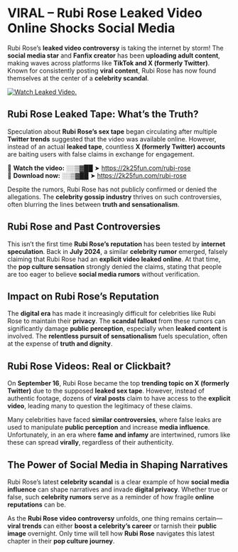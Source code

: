 # VIRAL – Rubi Rose Leaked Video Online Shocks Social Media 

Rubi Rose’s **leaked video controversy** is taking the internet by storm! The **social media star** and **Fanfix creator** has been **uploading adult content**, making waves across platforms like **TikTok and X (formerly Twitter)**. Known for consistently posting **viral content**, Rubi Rose has now found themselves at the center of a **celebrity scandal**.  

[![Watch Leaked Video.](https://miro.medium.com/v2/resize:fit:828/format:webp/1*cilzJN44JGOrTw9NJCrNHA.gif "Watch Leaked Video")](https://2k25fun.com/rubi-rose)

## **Rubi Rose Leaked Tape: What’s the Truth?**  
Speculation about **Rubi Rose’s sex tape** began circulating after multiple **Twitter trends** suggested that the video was available online. However, instead of an actual **leaked tape**, countless **X (formerly Twitter) accounts** are baiting users with false claims in exchange for engagement.  

🔹 **Watch the video:** ░░▒▓██ ➤ https://2k25fun.com/rubi-rose  
🔹 **Download now:** ░░▒▓██ ➤ https://2k25fun.com/rubi-rose  

Despite the rumors, Rubi Rose has not publicly confirmed or denied the allegations. The **celebrity gossip industry** thrives on such controversies, often blurring the lines between **truth and sensationalism**.  

## **Rubi Rose and Past Controversies**  
This isn’t the first time **Rubi Rose’s reputation** has been tested by **internet speculation**. Back in **July 2024**, a similar **celebrity rumor** emerged, falsely claiming that Rubi Rose had an **explicit video leaked online**. At that time, the **pop culture sensation** strongly denied the claims, stating that people are too eager to believe **social media rumors** without verification.  

## **Impact on Rubi Rose’s Reputation**  
The **digital era** has made it increasingly difficult for celebrities like Rubi Rose to maintain their **privacy**. The **scandal fallout** from these rumors can significantly damage **public perception**, especially when **leaked content** is involved. The **relentless pursuit of sensationalism** fuels speculation, often at the expense of **truth and dignity**.  

## **Rubi Rose Videos: Real or Clickbait?**  
On **September 16**, Rubi Rose became the top **trending topic on X (formerly Twitter)** due to the supposed **leaked sex tape**. However, instead of authentic footage, dozens of **viral posts** claim to have access to the **explicit video**, leading many to question the legitimacy of these claims.  

Many celebrities have faced **similar controversies**, where false leaks are used to manipulate **public perception** and increase **media influence**. Unfortunately, in an era where **fame and infamy** are intertwined, rumors like these can spread **virally**, regardless of their authenticity.  

## **The Power of Social Media in Shaping Narratives**  
Rubi Rose’s latest **celebrity scandal** is a clear example of how **social media influence** can shape narratives and invade **digital privacy**. Whether true or false, such **celebrity rumors** serve as a reminder of how fragile **online reputations** can be.  

As the **Rubi Rose video controversy** unfolds, one thing remains certain—**viral trends** can either **boost a celebrity’s career** or tarnish their **public image** overnight. Only time will tell how **Rubi Rose** navigates this latest chapter in their **pop culture journey**. 